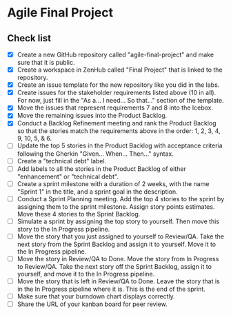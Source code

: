 # Agile Final Project

## Check list
- [X] Create a new GitHub repository called "agile-final-project" and make sure that it is public. 
- [X] Create a workspace in ZenHub called "Final Project" that is linked to the repository. 
- [X] Create an issue template for the new repository like you did in the labs. 
- [X] Create issues for the stakeholder requirements listed above (10 in all). For now, just fill in the "As a... I need... So that..." section of the template. 
- [X] Move the issues that represent requirements 7 and 8 into the Icebox. 
- [X] Move the remaining issues into the Product Backlog. 
- [X] Conduct a Backlog Refinement meeting and rank the Product Backlog so that the stories match the requirements above in the order: 1, 2, 3, 4, 9, 10, 5, & 6. 
- [ ] Update the top 5 stories in the Product Backlog with acceptance criteria following the Gherkin "Given... When... Then..." syntax. 
- [ ] Create a "technical debt" label. 
- [ ] Add labels to all the stories in the Product Backlog of either "enhancement" or "technical debt". 
- [ ] Create a sprint milestone with a duration of 2 weeks, with the name "Sprint 1" in the title, and a sprint goal in the description. 
- [ ] Conduct a Sprint Planning meeting. Add the top 4 stories to the sprint by assigning them to the sprint milestone. Assign story points estimates.  Move these 4 stories to the Sprint Backlog. 
- [ ] Simulate a sprint by assigning the top story to yourself. Then move this story to the In Progress pipeline. 
- [ ] Move the story that you just assigned to yourself to Review/QA. Take the next story from the Sprint Backlog and assign it to yourself.  Move it to the In Progress pipeline. 
- [ ] Move the story in Review/QA to Done. Move the story from In Progress to Review/QA. Take the next story off the Sprint Backlog, assign it to yourself, and move it to the In Progress pipeline. 
- [ ] Move the story that is left in Review/QA to Done. Leave the story that is in the In Progress pipeline where it is. This is the end of the sprint. 
- [ ] Make sure that your burndown chart displays correctly.
- [ ] Share the URL of your kanban board for peer review. 
